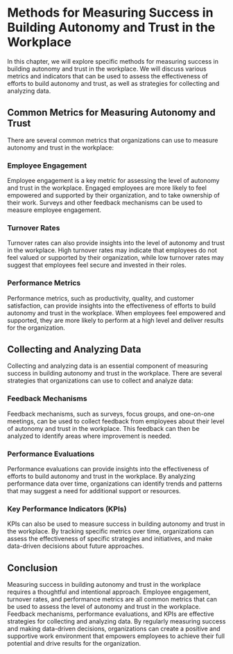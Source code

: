 Methods for Measuring Success in Building Autonomy and Trust in the Workplace
===========================================================================================================================================================

In this chapter, we will explore specific methods for measuring success in building autonomy and trust in the workplace. We will discuss various metrics and indicators that can be used to assess the effectiveness of efforts to build autonomy and trust, as well as strategies for collecting and analyzing data.

Common Metrics for Measuring Autonomy and Trust
-----------------------------------------------

There are several common metrics that organizations can use to measure autonomy and trust in the workplace:

### Employee Engagement

Employee engagement is a key metric for assessing the level of autonomy and trust in the workplace. Engaged employees are more likely to feel empowered and supported by their organization, and to take ownership of their work. Surveys and other feedback mechanisms can be used to measure employee engagement.

### Turnover Rates

Turnover rates can also provide insights into the level of autonomy and trust in the workplace. High turnover rates may indicate that employees do not feel valued or supported by their organization, while low turnover rates may suggest that employees feel secure and invested in their roles.

### Performance Metrics

Performance metrics, such as productivity, quality, and customer satisfaction, can provide insights into the effectiveness of efforts to build autonomy and trust in the workplace. When employees feel empowered and supported, they are more likely to perform at a high level and deliver results for the organization.

Collecting and Analyzing Data
-----------------------------

Collecting and analyzing data is an essential component of measuring success in building autonomy and trust in the workplace. There are several strategies that organizations can use to collect and analyze data:

### Feedback Mechanisms

Feedback mechanisms, such as surveys, focus groups, and one-on-one meetings, can be used to collect feedback from employees about their level of autonomy and trust in the workplace. This feedback can then be analyzed to identify areas where improvement is needed.

### Performance Evaluations

Performance evaluations can provide insights into the effectiveness of efforts to build autonomy and trust in the workplace. By analyzing performance data over time, organizations can identify trends and patterns that may suggest a need for additional support or resources.

### Key Performance Indicators (KPIs)

KPIs can also be used to measure success in building autonomy and trust in the workplace. By tracking specific metrics over time, organizations can assess the effectiveness of specific strategies and initiatives, and make data-driven decisions about future approaches.

Conclusion
----------

Measuring success in building autonomy and trust in the workplace requires a thoughtful and intentional approach. Employee engagement, turnover rates, and performance metrics are all common metrics that can be used to assess the level of autonomy and trust in the workplace. Feedback mechanisms, performance evaluations, and KPIs are effective strategies for collecting and analyzing data. By regularly measuring success and making data-driven decisions, organizations can create a positive and supportive work environment that empowers employees to achieve their full potential and drive results for the organization.
